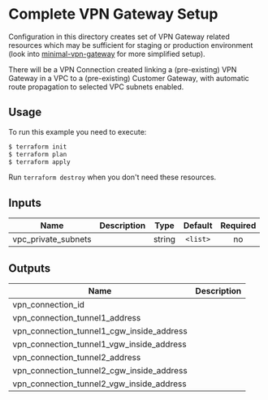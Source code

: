 # Complete VPN Gateway Setup

Configuration in this directory creates set of VPN Gateway related resources which may be sufficient for staging or production environment (look into [minimal-vpn-gateway](../minimal-vpn-gateway) for more simplified setup).

There will be a VPN Connection created linking a (pre-existing) VPN Gateway in a VPC to a (pre-existing) Customer Gateway, with automatic route propagation to selected VPC subnets enabled.

## Usage

To run this example you need to execute:

```bash
$ terraform init
$ terraform plan
$ terraform apply
```

Run `terraform destroy` when you don't need these resources.

<!-- BEGINNING OF PRE-COMMIT-TERRAFORM DOCS HOOK -->

## Inputs

| Name | Description | Type | Default | Required |
|------|-------------|:----:|:-----:|:-----:|
| vpc_private_subnets |  | string | `<list>` | no |

## Outputs

| Name | Description |
|------|-------------|
| vpn_connection_id |  |
| vpn_connection_tunnel1_address |  |
| vpn_connection_tunnel1_cgw_inside_address |  |
| vpn_connection_tunnel1_vgw_inside_address |  |
| vpn_connection_tunnel2_address |  |
| vpn_connection_tunnel2_cgw_inside_address |  |
| vpn_connection_tunnel2_vgw_inside_address |  |

<!-- END OF PRE-COMMIT-TERRAFORM DOCS HOOK -->
